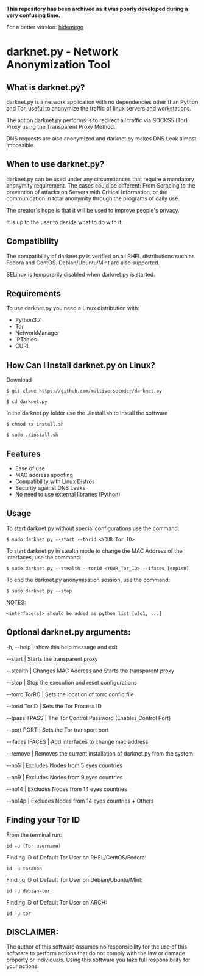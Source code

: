**This repository has been archived as it was poorly developed during a very confusing time.**

For a better version: [hidemego](https://github.com/multiversecoder/hidemego)

# darknet.py - Network Anonymization Tool 

## What is darknet.py?

darknet.py is a network application with no dependencies other than Python and Tor, useful to anonymize the traffic of linux servers and workstations. 

The action darknet.py performs is to redirect all traffic via SOCKS5 (Tor) Proxy using the Transparent Proxy Method.

DNS requests are also anonymized and darknet.py makes DNS Leak almost impossible.

## When to use darknet.py?

darknet.py can be used under any circumstances that require a mandatory anonymity requirement. The cases could be different: From Scraping to the prevention of attacks on Servers with Critical Information, or the communication in total anonymity through the programs of daily use.

The creator's hope is that it will be used to improve people's privacy.

It is up to the user to decide what to do with it.

## Compatibility

The compatibility of darknet.py is verified on all RHEL distributions such as Fedora and CentOS. Debian/Ubuntu/Mint are also supported.

SELinux is temporarily disabled when darknet.py is started.

## Requirements

To use darknet.py you need a Linux distribution with:

- Python3.7
- Tor
- NetworkManager
- IPTables
- CURL

## How Can I Install darknet.py on Linux?
Download

`$ git clone https://github.com/multiversecoder/darknet.py `

`$ cd darknet.py`

In the darknet.py folder use the ./install.sh to install the software

`$ chmod +x install.sh`

`$ sudo ./install.sh`

## Features

- Ease of use
- MAC address spoofing
- Compatibility with Linux Distros
- Security against DNS Leaks
- No need to use external libraries (Python)

## Usage

To start darknet.py without special configurations use the command:
    
`$ sudo darknet.py --start --torid <YOUR_Tor_ID>`
    
To start darknet.py in stealth mode to change the MAC Address of the interfaces, use the command:
    
`$ sudo darknet.py --stealth --torid <YOUR_Tor_ID> --ifaces [enp1s0]`
    
To end the darknet.py anonymisation session, use the command:

`$ sudo darknet.py --stop`

NOTES:
    
    <interface(s)> should be added as python list [wlo1, ...]


## Optional darknet.py arguments:
  
  -h, --help | show this help message and exit

  --start | Starts the transparent proxy

  --stealth | Changes MAC Address and Starts the transparent proxy

  --stop | Stop the execution and reset configurations

  --torrc TorRC | Sets the location of torrc config file

  --torid TorID | Sets the Tor Process ID
  
  --tpass TPASS | The Tor Control Password (Enables Control Port)

  --port PORT | Sets the Tor transport port

  --ifaces IFACES | Add interfaces to change mac address
  
  --remove | Removes the current installation of darknet.py from the system
  
  --no5 | Excludes Nodes from 5 eyes countries
  
  --no9 | Excludes Nodes from 9 eyes countries
  
  --no14 | Excludes Nodes from 14 eyes countries
  
  --no14p | Excludes Nodes from 14 eyes countries + Others
  
## Finding your Tor ID

From the terminal run:
    
`id -u (Tor username)`
    
Finding ID of Default Tor User on RHEL/CentOS/Fedora:

`id -u toranon`

Finding ID of Default Tor User on Debian/Ubuntu/Mint:

`id -u debian-tor`

Finding ID of Default Tor User on ARCH:

`id -u tor`

## DISCLAIMER:
    
The author of this software assumes no responsibility for the use of this software to perform actions that do not comply with the law or damage property or individuals.
Using this software you take full responsibility for your actions.
